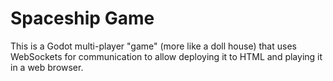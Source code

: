 # Spaceship Game

This is a Godot multi-player "game" (more like a doll house) that uses WebSockets for communication to allow deploying it to HTML and playing it in a web browser.
